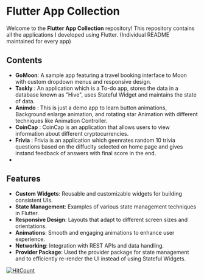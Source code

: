 # Flutter App Collection

Welcome to the **Flutter App Collection** repository! This repository contains all the applications I developed using Flutter.
(Individual README maintained for every app)
## Contents

- **GoMoon**: A sample app featuring a travel booking interface to Moon with custom dropdown menus and responsive design.
- **Taskly** : An application which is a To-do app, stores the data in a database known as "Hive", uses Stateful Widget and maintains the state of data.
- **Animdo** : This is just a demo app to learn button animations, Background enlarge animation, and rotating star Animation with different techniques like Animation Controller.
- **CoinCap** : CoinCap is an application that allows users to view information about different cryptocurrencies.
- **Frivia** : Frivia is an application which geenrates random 10 trivia questions based on the diffuclty selected on home page and gives instand feedback of answers with final score in the end.
- 
 
## Features

- **Custom Widgets**: Reusable and customizable widgets for building consistent UIs.
- **State Management**: Examples of various state management techniques in Flutter.
- **Responsive Design**: Layouts that adapt to different screen sizes and orientations.
- **Animations**: Smooth and engaging animations to enhance user experience.
- **Networking**: Integration with REST APIs and data handling.
- **Provider Package**: Used the provider package for state management and to efficiently re-render the UI instead of using Stateful Widgets.
<!-- - **Persistence**: Local storage solutions using SQLite and shared preferences. -->

  [![HitCount](https://hits.dwyl.com/himanshuchopade97/Flutter_Project.svg?style=flat-square&show=unique)](http://hits.dwyl.com/himanshuchopade97/Flutter_Project) 
